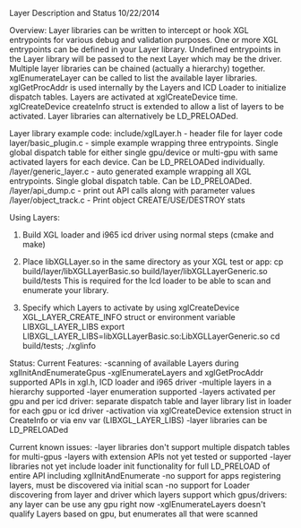 Layer Description and Status
10/22/2014

Overview:
Layer libraries can be written to intercept or hook XGL entrypoints for various
debug and validation purposes.  One or more XGL entrypoints can be defined in your Layer
library.  Undefined entrypoints in the Layer library will be passed to the next Layer which
may be the driver.  Multiple layer libraries can be chained (actually a hierarchy) together.
xglEnumerateLayer can be called to list the available layer libraries.  xglGetProcAddr is
used internally by the Layers and ICD Loader to initialize dispatch tables. Layers are
activated at xglCreateDevice time. xglCreateDevice createInfo struct is extended to allow
a list of layers to be activated.  Layer libraries can alternatively be LD_PRELOADed.

Layer library example code:
include/xglLayer.h  - header file for layer code
layer/basic_plugin.c  - simple example wrapping three entrypoints. Single global dispatch
                        table for either single gpu/device or multi-gpu with same activated
                        layers for each device. Can be LD_PRELOADed individually.
<build dir>/layer/generic_layer.c  - auto generated example wrapping all XGL entrypoints.
                                     Single global dispatch table. Can be LD_PRELOADed.
<build dir>/layer/api_dump.c - print out API calls along with parameter values
<build dir>/layer/object_track.c - Print object CREATE/USE/DESTROY stats

Using Layers:
1) Build XGL loader  and i965 icd driver using normal steps (cmake and make)

2) Place libXGLLayer<name>.so in the same directory as your XGL test or app:
  cp build/layer/libXGLLayerBasic.so build/layer/libXGLLayerGeneric.so build/tests
This is required for the Icd loader to be able to scan and enumerate your library.

3) Specify which Layers to activate by using xglCreateDevice XGL_LAYER_CREATE_INFO struct or
environment variable LIBXGL_LAYER_LIBS
   export LIBXGL_LAYER_LIBS=libXGLLayerBasic.so:LibXGLLayerGeneric.so
   cd build/tests; ./xglinfo


Status:
Current Features:
-scanning of available Layers during xglInitAndEnumerateGpus
-xglEnumerateLayers and xglGetProcAddr supported APIs in xgl.h, ICD loader and i965 driver
-multiple layers in a hierarchy supported
-layer enumeration supported
-layers  activated per gpu and per icd driver: separate  dispatch table and layer library
   list in loader for each gpu or icd driver
-activation via xglCreateDevice extension struct in CreateInfo or via env var
   (LIBXGL_LAYER_LIBS)
-layer libraries can be LD_PRELOADed

Current known issues:
-layer libraries don't support multiple dispatch tables for multi-gpus
-layers with extension APIs not yet tested or supported
-layer libraries not yet include loader init functionality for full LD_PRELOAD of
    entire API including xglInitAndEnumerate
-no support for apps registering layers, must be discovered via initial scan
-no support for Loader discovering from layer and driver which layers support which
  gpus/drivers: any layer can be use any gpu right now
-xglEnumerateLayers doesn't qualify Layers based on gpu, but enumerates all that were scanned


